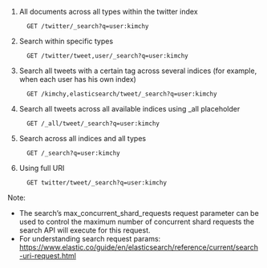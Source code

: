 


1. All documents across all types within the twitter index
    ```
      GET /twitter/_search?q=user:kimchy
    ```
2. Search within specific types
    ```
      GET /twitter/tweet,user/_search?q=user:kimchy
    ```
3. Search all tweets with a certain tag across several indices (for example, when each user has his own index)
    ```
      GET /kimchy,elasticsearch/tweet/_search?q=user:kimchy
    ```
4. Search all tweets across all available indices using _all placeholder
    ```
      GET /_all/tweet/_search?q=user:kimchy
    ```
5. Search across all indices and all types
    ```
      GET /_search?q=user:kimchy
    ```
6. Using full URI
    ```
      GET twitter/tweet/_search?q=user:kimchy
    ```

Note:
  * The search’s max_concurrent_shard_requests request parameter can be used to control the maximum number of concurrent shard requests the search API will execute for this request.
  * For understanding search request params: https://www.elastic.co/guide/en/elasticsearch/reference/current/search-uri-request.html
    

